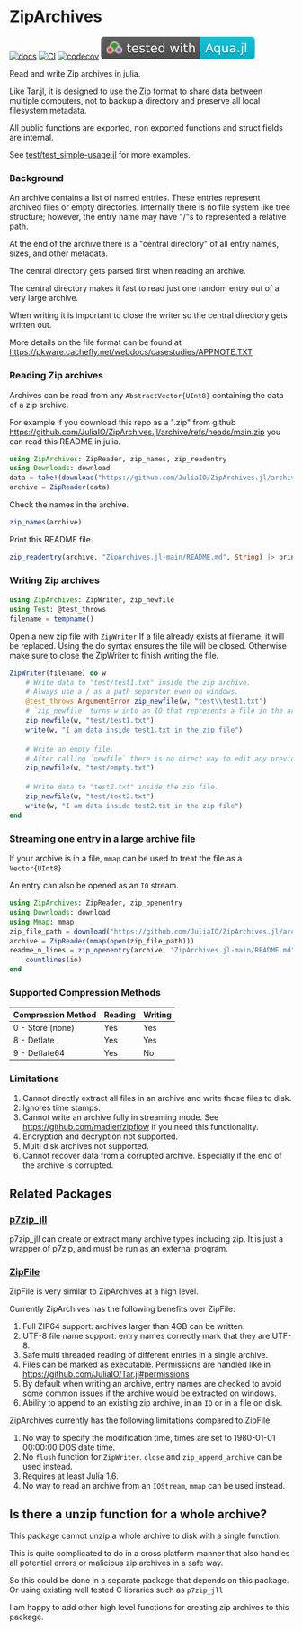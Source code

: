 # ZipArchives

[![docs](https://img.shields.io/badge/docs-stable-blue.svg)](https://juliahub.com/docs/General/ZipArchives/stable)
[![CI](https://github.com/JuliaIO/ZipArchives.jl/actions/workflows/CI.yml/badge.svg)](https://github.com/JuliaIO/ZipArchives.jl/actions/workflows/CI.yml)
[![codecov](https://codecov.io/gh/JuliaIO/ZipArchives.jl/branch/main/graph/badge.svg?token=K3J0T9BZ42)](https://codecov.io/gh/JuliaIO/ZipArchives.jl)
[![Aqua QA](https://raw.githubusercontent.com/JuliaTesting/Aqua.jl/master/badge.svg)](https://github.com/JuliaTesting/Aqua.jl)

Read and write Zip archives in julia.

Like Tar.jl, it is designed to use the Zip format to share data between
multiple computers, not to backup a directory and preserve all local filesystem metadata.

All public functions are exported, non exported functions and struct fields are internal.

See [test/test_simple-usage.jl](https://github.com/JuliaIO/ZipArchives.jl/blob/main/test/test_simple-usage.jl) for more examples.


### Background

An archive contains a list of named entries. 
These entries represent archived files or empty directories.
Internally there is no file system like tree structure; however,
the entry name may have "/"s to represented a relative path.

At the end of the archive there is a "central directory" of all entry names, sizes,
and other metadata.

The central directory gets parsed first when reading an archive.

The central directory makes it fast to read just one random entry out of a very large archive.

When writing it is important to close the writer so the central directory gets written out.

More details on the file format can be found at https://pkware.cachefly.net/webdocs/casestudies/APPNOTE.TXT

### Reading Zip archives

Archives can be read from any `AbstractVector{UInt8}` containing the data of a zip archive.

For example if you download this repo as a ".zip" from github https://github.com/JuliaIO/ZipArchives.jl/archive/refs/heads/main.zip you can read this README in julia.

```julia
using ZipArchives: ZipReader, zip_names, zip_readentry
using Downloads: download
data = take!(download("https://github.com/JuliaIO/ZipArchives.jl/archive/refs/heads/main.zip", IOBuffer()));
archive = ZipReader(data)
```

Check the names in the archive.
```julia
zip_names(archive)
```

Print this README file.
```julia
zip_readentry(archive, "ZipArchives.jl-main/README.md", String) |> print
```

### Writing Zip archives

```julia
using ZipArchives: ZipWriter, zip_newfile
using Test: @test_throws
filename = tempname()
```
Open a new zip file with `ZipWriter`
If a file already exists at filename, it will be replaced.
Using the do syntax ensures the file will be closed.
Otherwise make sure to close the ZipWriter to finish writing the file.

```julia
ZipWriter(filename) do w
    # Write data to "test/test1.txt" inside the zip archive.
    # Always use a / as a path separator even on windows.
    @test_throws ArgumentError zip_newfile(w, "test\\test1.txt")
    # `zip_newfile` turns w into an IO that represents a file in the archive.
    zip_newfile(w, "test/test1.txt")
    write(w, "I am data inside test1.txt in the zip file")

    # Write an empty file.
    # After calling `newfile` there is no direct way to edit any previous files in the archive.
    zip_newfile(w, "test/empty.txt")

    # Write data to "test2.txt" inside the zip file.
    zip_newfile(w, "test/test2.txt")
    write(w, "I am data inside test2.txt in the zip file")
end
```

### Streaming one entry in a large archive file
If your archive is in a file, `mmap` can be used to treat the file as a `Vector{UInt8}`

An entry can also be opened as an `IO` stream.

```julia
using ZipArchives: ZipReader, zip_openentry
using Downloads: download
using Mmap: mmap
zip_file_path = download("https://github.com/JuliaIO/ZipArchives.jl/archive/refs/heads/main.zip");
archive = ZipReader(mmap(open(zip_file_path)))
readme_n_lines = zip_openentry(archive, "ZipArchives.jl-main/README.md") do io
    countlines(io)
end
```

### Supported Compression Methods

| Compression Method | Reading | Writing |
|--------------------|---------|---------|
| 0 - Store (none)   | Yes     | Yes     |
| 8 - Deflate        | Yes     | Yes     |
| 9 - Deflate64      | Yes     | No      |

### Limitations

1. Cannot directly extract all files in an archive and write those files to disk.
1. Ignores time stamps.
1. Cannot write an archive fully in streaming mode. See https://github.com/madler/zipflow if you need this functionality.
1. Encryption and decryption not supported.
1. Multi disk archives not supported.
1. Cannot recover data from a corrupted archive. Especially if the end of the archive is corrupted.

## Related Packages

### [p7zip_jll](https://github.com/JuliaBinaryWrappers/p7zip_jll.jl)

p7zip_jll can create or extract many archive types including zip.
It is just a wrapper of p7zip, and must be run as an external program.

### [ZipFile](https://github.com/fhs/ZipFile.jl)

ZipFile is very similar to ZipArchives at a high level.

Currently ZipArchives has the following benefits over ZipFile:
1. Full ZIP64 support: archives larger than 4GB can be written.
2. UTF-8 file name support: entry names correctly mark that they are UTF-8.
3. Safe multi threaded reading of different entries in a single archive.
4. Files can be marked as executable. Permissions are handled like in https://github.com/JuliaIO/Tar.jl#permissions
5. By default when writing an archive, entry names are checked to avoid some common issues if the archive would be extracted on windows.
6. Ability to append to an existing zip archive, in an `IO` or in a file on disk.

ZipArchives currently has the following limitations compared to ZipFile:
1. No way to specify the modification time, times are set to 1980-01-01 00:00:00 DOS date time.
2. No `flush` function for `ZipWriter`. `close` and `zip_append_archive` can be used instead.
3. Requires at least Julia 1.6.
4. No way to read an archive from an `IOStream`, `mmap` can be used instead.




## Is there a unzip function for a whole archive?
This package cannot unzip a whole archive to disk with a single function.

This is quite complicated to do in a cross platform manner that also handles all potential errors or malicious zip archives in a safe way.

So this could be done in a separate package that depends on this package. Or using existing well tested C libraries such as `p7zip_jll`

I am happy to add other high level functions for creating zip archives to this package. 
